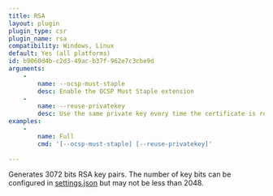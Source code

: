 ```yaml
---
title: RSA
layout: plugin
plugin_type: csr
plugin_name: rsa
compatibility: Windows, Linux
default: Yes (all platforms)
id: b9060d4b-c2d3-49ac-b37f-962e7c3cbe9d
arguments:
    - 
        name: --ocsp-must-staple
        desc: Enable the OCSP Must Staple extension
    - 
        name: --reuse-privatekey
        desc: Use the same private key every time the certificate is replaced, which can be useful for example with <a href="https://en.wikipedia.org/wiki/DNS-based_Authentication_of_Named_Entities">DANE</a>.       
examples:
    - 
        name: Full
        cmd: '[--ocsp-must-staple] [--reuse-privatekey]'
 
---
```

Generates 3072 bits RSA key pairs. The number of key bits can be configured in [settings.json](/reference/settings) but may not be less than 2048.